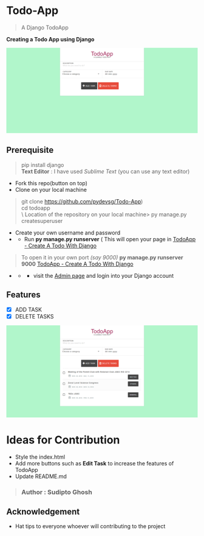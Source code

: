 # Todo-App
> A Django TodoApp

__Creating a Todo App using Django__

![](todoapp/images/screencapture-127-0-0-1-8200-2018-11-29-19_50_56.png)

## Prerequisite
> pip install django   
> **Text Editor** : I have used *Sublime Text* (you can use any text editor) 

- Fork this repo(button on top)  
- Clone on your local machine   
> git clone https://github.com/pydevsg/Todo-App)  
> cd todoapp  
\ Location of the repository on your local machine> py manage.py createsuperuser
  - Create your own username and password  
  - -  Run **py manage.py runserver** ( This will open your page in [TodoApp - Create A Todo With Django](http://127.0.0.1:8000/)    
  > To open it in your own port _(say 9000)_ **py manage.py runserver 9000** [TodoApp - Create A Todo With Django](http://127.0.0.1:9000/) 
  - - - visit the [Admin page](http://127.0.0.1:9000/admin/) and login into your Django account   
## Features
- [x] ADD TASK
- [x] DELETE TASKS

<img src = "todoapp/images/screencapture-127-0-0-1-9000-2018-11-29-20_46_14.png">

# Ideas for Contribution 
- Style the index.html
- Add more buttons such as __Edit Task__ to increase the features of TodoApp
- Update README.md

>  ### Author : Sudipto Ghosh

## Acknowledgement
- Hat tips to everyone whoever will contributing to the project 
